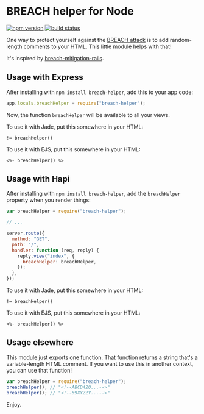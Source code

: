 # BREACH helper for Node

[![npm version](https://badge.fury.io/js/breach-helper.svg)](http://badge.fury.io/js/breach-helper)
[![build status](https://travis-ci.org/EvanHahn/node-breach-helper.svg?branch=master)](https://travis-ci.org/EvanHahn/node-breach-helper)

One way to protect yourself against the [BREACH attack](http://breachattack.com/) is to add random-length comments to your HTML. This little module helps with that!

It's inspired by [breach-mitigation-rails](https://github.com/meldium/breach-mitigation-rails).

## Usage with Express

After installing with `npm install breach-helper`, add this to your app code:

```javascript
app.locals.breachHelper = require("breach-helper");
```

Now, the function `breachHelper` will be available to all your views.

To use it with Jade, put this somewhere in your HTML:

```jade
!= breachHelper()
```

To use it with EJS, put this somewhere in your HTML:

```ejs
<%- breachHelper() %>
```

## Usage with Hapi

After installing with `npm install breach-helper`, add the `breachHelper` property when you render things:

```javascript
var breachHelper = require("breach-helper");

// ...

server.route({
  method: "GET",
  path: "/",
  handler: function (req, reply) {
    reply.view("index", {
      breachHelper: breachHelper,
    });
  },
});
```

To use it with Jade, put this somewhere in your HTML:

```jade
!= breachHelper()
```

To use it with EJS, put this somewhere in your HTML:

```ejs
<%- breachHelper() %>
```

## Usage elsewhere

This module just exports one function. That function returns a string that's a variable-length HTML comment. If you want to use this in another context, you can use that function!

```javascript
var breachHelper = require("breach-helper");
breachHelper(); // "<!--ABCD420...-->"
breachHelper(); // "<!--69XYZZY...-->"
```

Enjoy.
